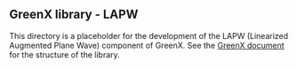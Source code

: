 ## GreenX library - LAPW 

This directory is a placeholder for the development of the LAPW (Linearized Augmented Plane Wave) component of GreenX.
See the [GreenX document](Documents/Green-X.md) for the structure of the library. 
